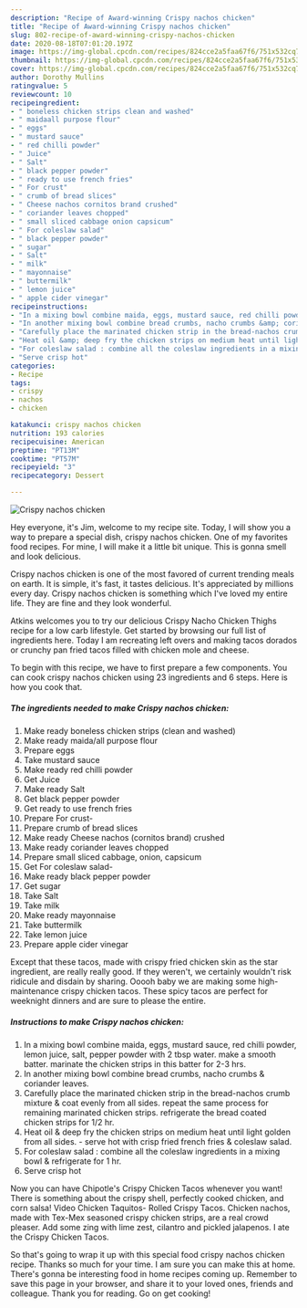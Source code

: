 ```yaml
---
description: "Recipe of Award-winning Crispy nachos chicken"
title: "Recipe of Award-winning Crispy nachos chicken"
slug: 802-recipe-of-award-winning-crispy-nachos-chicken
date: 2020-08-18T07:01:20.197Z
image: https://img-global.cpcdn.com/recipes/824cce2a5faa67f6/751x532cq70/crispy-nachos-chicken-recipe-main-photo.jpg
thumbnail: https://img-global.cpcdn.com/recipes/824cce2a5faa67f6/751x532cq70/crispy-nachos-chicken-recipe-main-photo.jpg
cover: https://img-global.cpcdn.com/recipes/824cce2a5faa67f6/751x532cq70/crispy-nachos-chicken-recipe-main-photo.jpg
author: Dorothy Mullins
ratingvalue: 5
reviewcount: 10
recipeingredient:
- " boneless chicken strips clean and washed"
- " maidaall purpose flour"
- " eggs"
- " mustard sauce"
- " red chilli powder"
- " Juice"
- " Salt"
- " black pepper powder"
- " ready to use french fries"
- " For crust"
- " crumb of bread slices"
- " Cheese nachos cornitos brand crushed"
- " coriander leaves chopped"
- " small sliced cabbage onion capsicum"
- " For coleslaw salad"
- " black pepper powder"
- " sugar"
- " Salt"
- " milk"
- " mayonnaise"
- " buttermilk"
- " lemon juice"
- " apple cider vinegar"
recipeinstructions:
- "In a mixing bowl combine maida, eggs, mustard sauce, red chilli powder, lemon juice, salt, pepper powder with 2 tbsp water. make a smooth batter. marinate the chicken strips in this batter for 2-3 hrs."
- "In another mixing bowl combine bread crumbs, nacho crumbs &amp; coriander leaves."
- "Carefully place the marinated chicken strip in the bread-nachos crumb mixture &amp; coat evenly from all sides. repeat the same process for remaining marinated chicken strips. refrigerate the bread coated chicken strips for 1/2 hr."
- "Heat oil &amp; deep fry the chicken strips on medium heat until light golden from all sides.  serve hot with crisp fried french fries &amp; coleslaw salad."
- "For coleslaw salad : combine all the coleslaw ingredients in a mixing bowl &amp; refrigerate for 1 hr."
- "Serve crisp hot"
categories:
- Recipe
tags:
- crispy
- nachos
- chicken

katakunci: crispy nachos chicken 
nutrition: 193 calories
recipecuisine: American
preptime: "PT13M"
cooktime: "PT57M"
recipeyield: "3"
recipecategory: Dessert

---
```



![Crispy nachos chicken](https://img-global.cpcdn.com/recipes/824cce2a5faa67f6/751x532cq70/crispy-nachos-chicken-recipe-main-photo.jpg)

Hey everyone, it's Jim, welcome to my recipe site. Today, I will show you a way to prepare a special dish, crispy nachos chicken. One of my favorites food recipes. For mine, I will make it a little bit unique. This is gonna smell and look delicious.

Crispy nachos chicken is one of the most favored of current trending meals on earth. It is simple, it's fast, it tastes delicious. It's appreciated by millions every day. Crispy nachos chicken is something which I've loved my entire life. They are fine and they look wonderful.

Atkins welcomes you to try our delicious Crispy Nacho Chicken Thighs recipe for a low carb lifestyle. Get started by browsing our full list of ingredients here. Today I am recreating left overs and making tacos dorados or crunchy pan fried tacos filled with chicken mole and cheese.


To begin with this recipe, we have to first prepare a few components. You can cook crispy nachos chicken using 23 ingredients and 6 steps. Here is how you cook that.

##### The ingredients needed to make Crispy nachos chicken:

1. Make ready  boneless chicken strips (clean and washed)
1. Make ready  maida/all purpose flour
1. Prepare  eggs
1. Take  mustard sauce
1. Make ready  red chilli powder
1. Get  Juice
1. Make ready  Salt
1. Get  black pepper powder
1. Get  ready to use french fries
1. Prepare  For crust-
1. Prepare  crumb of bread slices
1. Make ready  Cheese nachos (cornitos brand) crushed
1. Make ready  coriander leaves chopped
1. Prepare  small sliced cabbage, onion, capsicum
1. Get  For coleslaw salad-
1. Make ready  black pepper powder
1. Get  sugar
1. Take  Salt
1. Take  milk
1. Make ready  mayonnaise
1. Take  buttermilk
1. Take  lemon juice
1. Prepare  apple cider vinegar


Except that these tacos, made with crispy fried chicken skin as the star ingredient, are really really good. If they weren&#39;t, we certainly wouldn&#39;t risk ridicule and disdain by sharing. Ooooh baby we are making some high-maintenance crispy chicken tacos. These spicy tacos are perfect for weeknight dinners and are sure to please the entire. 

##### Instructions to make Crispy nachos chicken:

1. In a mixing bowl combine maida, eggs, mustard sauce, red chilli powder, lemon juice, salt, pepper powder with 2 tbsp water. make a smooth batter. marinate the chicken strips in this batter for 2-3 hrs.
1. In another mixing bowl combine bread crumbs, nacho crumbs &amp; coriander leaves.
1. Carefully place the marinated chicken strip in the bread-nachos crumb mixture &amp; coat evenly from all sides. repeat the same process for remaining marinated chicken strips. refrigerate the bread coated chicken strips for 1/2 hr.
1. Heat oil &amp; deep fry the chicken strips on medium heat until light golden from all sides.  - serve hot with crisp fried french fries &amp; coleslaw salad.
1. For coleslaw salad : combine all the coleslaw ingredients in a mixing bowl &amp; refrigerate for 1 hr.
1. Serve crisp hot


Now you can have Chipotle&#39;s Crispy Chicken Tacos whenever you want! There is something about the crispy shell, perfectly cooked chicken, and corn salsa! Video Chicken Taquitos- Rolled Crispy Tacos. Chicken nachos, made with Tex-Mex seasoned crispy chicken strips, are a real crowd pleaser. Add some zing with lime zest, cilantro and pickled jalapenos. I ate the Crispy Chicken Tacos. 

So that's going to wrap it up with this special food crispy nachos chicken recipe. Thanks so much for your time. I am sure you can make this at home. There's gonna be interesting food in home recipes coming up. Remember to save this page in your browser, and share it to your loved ones, friends and colleague. Thank you for reading. Go on get cooking!
